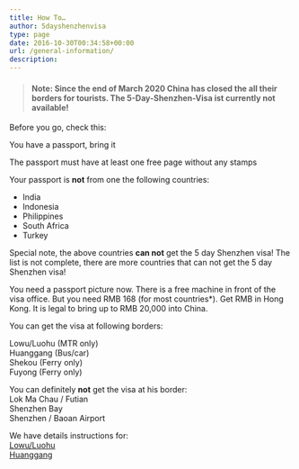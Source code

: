 ```yaml
---
title: How To…
author: 5dayshenzhenvisa
type: page
date: 2016-10-30T00:34:58+00:00
url: /general-information/
description: 
---
```

> #### Note: Since the end of March 2020 China has closed the all their borders for tourists. The 5-Day-Shenzhen-Visa ist currently **not** available!

Before you go, check this:

You have a passport, bring it

The passport must have at least one free page without any stamps

Your passport is **not** from one the following countries:

  * India
  * Indonesia 
  * Philippines
  * South Africa
  * Turkey

Special note, the above countries **can not** get the 5 day Shenzhen visa! The list is not complete, there are more countries that can not get the 5 day Shenzhen visa!

You need a passport picture now. There is a free machine in front of the visa office. But you need RMB 168 (for most countries*). Get RMB in Hong Kong. It is legal to bring up to RMB 20,000 into China.

You can get the visa at following borders:

Lowu/Luohu (MTR only)  
Huanggang (Bus/car)  
Shekou (Ferry only)  
Fuyong (Ferry only)

You can definitely **not** get the visa at his border:  
Lok Ma Chau / Futian  
Shenzhen Bay  
Shenzhen / Baoan Airport

We have details instructions for:  
[Lowu/Luohu][1]  
[Huanggang][2]

 [1]: http://localhost:8099/5daysz/luohu/
 [2]: http://localhost:8099/5daysz/huanggang/